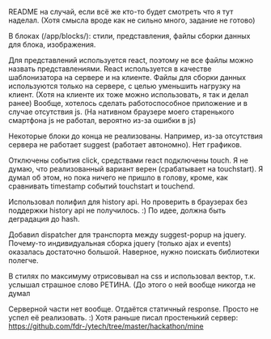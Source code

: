 README на случай, если всё же кто-то будет смотреть что я тут наделал. (Хотя смысла вроде как не сильно много, задание не готово)


В блоках (/app/blocks/): стили, представления, файлы сборки данных для блока, изображения.

Для представлений используется react, поэтому не все файлы можно назвать представлениями.
React используется в качестве шаблонизатора на сервере и на клиенте.
Файлы для сборки данных используются только на сервере, с целью уменьшить нагрузку на клиент. (Хотя на клиенте их тоже можно использовать, я так и делал ранее)
Вообще, хотелось сделать работоспособное приложение и в случае отсутствия js. (На нативном браузере моего старенького смартфона js не работал, вероятно из-за ошибки в js)

Некоторые блоки до конца не реализованы. Например, из-за отсутствия сервера не работает suggest (работает автономно). Нет графиков.

Отключены события click, средствами react подключены touch. Я не думаю, что реализованный вариант верен (срабатывает на touchstart). Я думал об этом, но пока ничего не пришло в голову, кроме, как сравнивать timestamp событий touchstart и touchend.

Использовал полифил для history api. Но проверить в браузерах без поддержки history api не получилось. :) По идее, должна быть деградация до hash.

Добавил dispatcher для транспорта между suggest-popup на jquery. Почему-то индивидуальная сборка jquery (только ajax и events) оказалась достаточно большой. Наверное, нужно поискать библиотеки полегче.

В стилях по максимуму отрисовывал на css и использовал вектор, т.к. услышал страшное слово РЕТИНА. (До этого о ней вообще никогда не думал

Серверной части нет вообще. Отдаётся статичный response. Просто не успел её реализовать. :)
Хотя раньше писал простенький сервер: https://github.com/fdr-/ytech/tree/master/hackathon/mine
